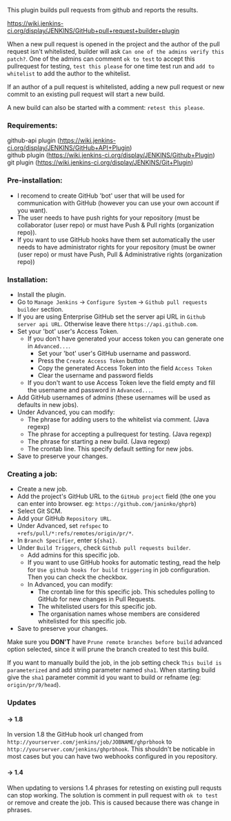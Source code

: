 This plugin builds pull requests from github and reports the results.

https://wiki.jenkins-ci.org/display/JENKINS/GitHub+pull+request+builder+plugin

When a new pull request is opened in the project and the author of the pull
request isn't whitelisted, builder will ask ``Can one of the
admins verify this patch?``. One of the admins can comment ``ok to test``
to accept this pullrequest for testing, ``test this please`` for one time
test run and ``add to whitelist`` to add the author to the whitelist.

If an author of a pull request is whitelisted, adding a new pull
request or new commit to an existing pull request will start a new
build.

A new build can also be started with a comment: ``retest this please``.

### Requirements:
github-api plugin (https://wiki.jenkins-ci.org/display/JENKINS/GitHub+API+Plugin)  
github plugin (https://wiki.jenkins-ci.org/display/JENKINS/Github+Plugin)  
git plugin (https://wiki.jenkins-ci.org/display/JENKINS/Git+Plugin)  

### Pre-installation:
* I recomend to create GitHub 'bot' user that will be used for communication with GitHub (however you can use your own account if you want).  
* The user needs to have push rights for your repository (must be collaborator (user repo) or must have Push & Pull rights (organization repo)).  
* If you want to use GitHub hooks have them set automatically the user needs to have administrator rights for your repository (must be owner (user repo) or must have Push, Pull & Administrative rights (organization repo))  

### Installation:
* Install the plugin.  
* Go to ``Manage Jenkins`` -> ``Configure System`` -> ``Github pull requests builder`` section.  
* If you are using Enterprise GitHub set the server api URL in ``Github server api URL``. Otherwise leave there ``https://api.github.com``.  
* Set your 'bot' user's Access Token.  
  * If you don't have generated your access token you can generate one in ``Advanced...``.  
    * Set your 'bot' user's GitHub username and password.  
    * Press the ``Create Access Token`` button  
    * Copy the generated Access Token into the field ``Access Token``
    * Clear the username and password fields
  * If you don't want to use Access Token leve the field empty and fill the username and password in ``Advanced...``.
* Add GitHub usernames of admins (these usernames will be used as defaults in new jobs).  
* Under Advanced, you can modify:  
  * The phrase for adding users to the whitelist via comment. (Java regexp)  
  * The phrase for accepting a pullrequest for testing. (Java regexp)  
  * The phrase for starting a new build. (Java regexp)  
  * The crontab line. This specify default setting for new jobs.  
* Save to preserve your changes.  

### Creating a job:
* Create a new job.  
* Add the project's GitHub URL to the ``GitHub project`` field (the one you can enter into browser. eg: ``https://github.com/janinko/ghprb``)  
* Select Git SCM.  
* Add your GitHub ``Repository URL``.  
* Under Advanced, set ``refspec`` to ``+refs/pull/*:refs/remotes/origin/pr/*``.  
* In ``Branch Specifier``, enter ``${sha1}``.  
* Under ``Build Triggers``, check ``Github pull requests builder``.  
  * Add admins for this specific job.  
  * If you want to use GitHub hooks for automatic testing, read the help for ``Use github hooks for build triggering`` in job configuration. Then you can check the checkbox.
  * In Advanced, you can modify:  
    * The crontab line for this specific job. This schedules polling to GitHub for new changes in Pull Requests.  
    * The whitelisted users for this specific job.  
    * The organisation names whose members are considered whitelisted for this specific job.  
* Save to preserve your changes.  

Make sure you **DON'T** have ``Prune remote branches before build`` advanced option selected, since it will prune the branch created to test this build.

If you want to manually build the job, in the job setting check ``This build is parameterized`` and add string parameter named ``sha1``. When starting build give the ``sha1`` parameter commit id you want to build or refname (eg: ``origin/pr/9/head``).


### Updates

#### -> 1.8
In version 1.8 the GitHub hook url changed from ``http://yourserver.com/jenkins/job/JOBNAME/ghprbhook`` to ``http://yourserver.com/jenkins/ghprbhook``. This shouldn't be noticable in most cases but you can have two webhooks configured in you repository.

#### -> 1.4
When updating to versions 1.4 phrases for retesting on existing pull requsts can stop working. The solution is comment in pull request with ``ok to test`` or remove and create the job. This is caused because there was change in phrases.
